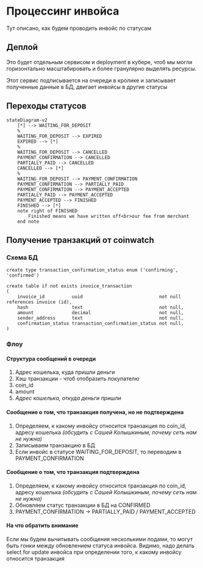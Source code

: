 # Процессинг инвойса

Тут описано, как будем проводить инвойс по статусам

## Деплой

Это будет отдельным сервисом и deployment в кубере, чтоб мы могли горизонтально масштабировать и более гранулярно
выделять ресурсы.

Этот сервис подписывается на очереди в кролике и записывает полученные данные в БД, двигает инвойсы в другие статусы

## Переходы статусов

```mermaid
stateDiagram-v2
    [*] --> WAITING_FOR_DEPOSIT
    %
    WAITING_FOR_DEPOSIT --> EXPIRED
    EXPIRED --> [*]
    %
    WAITING_FOR_DEPOSIT --> CANCELLED
    PAYMENT_CONFIRMATION --> CANCELLED
    PARTIALLY_PAID --> CANCELLED
    CANCELLED --> [*]
    %
    WAITING_FOR_DEPOSIT --> PAYMENT_CONFIRMATION
    PAYMENT_CONFIRMATION --> PARTIALLY_PAID
    PAYMENT_CONFIRMATION --> PAYMENT_ACCEPTED
    PARTIALLY_PAID --> PAYMENT_ACCEPTED
    PAYMENT_ACCEPTED --> FINISHED
    FINISHED --> [*]
    note right of FINISHED
        Finished means we have written off<br>our fee from merchant
    end note

```

## Получение транзакций от coinwatch

### Схема БД

```postgresql
create type transaction_confirmation_status enum ('confirming', 'confirmed')

create table if not exists invoice_transaction
(
    invoice_id          uuid                            not null references invoice (id),
    hash                text                            not null,
    amount              decimal                         not null,
    sender_address      text                            not null,
    confirmation_status transaction_confirmation_status not null,
)
```

### Флоу

#### Структура сообщений в очереди

1. Адрес кошелька, куда пришли деньги
2. Хэш транзакции - чтоб отобразить покупателю
3. coin_id
4. amount
5. _Адрес кошелька, откуда деньги пришли_

#### Сообщение о том, что транзакция получена, но не подтверждена

1. Определяем, к какому инвойсу относится транзакция по coin_id, адресу кошелька _(обсудить с Сашей Колышкиным, почему
   сеть нам не нужна)_
2. Записываем транзакцию в БД
3. Если инвойс в статусе WAITING_FOR_DEPOSIT, то переводим в PAYMENT_CONFIRMATION

#### Сообщение о том, что транзакция подтверждена

1. Определяем, к какому инвойсу относится транзакция по coin_id, адресу кошелька _(обсудить с Сашей Колышкиным, почему
   сеть нам не нужна)_
2. Обновляем статус транзакции в БД на CONFIRMED
3. PAYMENT_CONFIRMATION -> PARTIALLY_PAID / PAYMENT_ACCEPTED

#### На что обратить внимание

Если мы будем вычитывать сообщения несколькими подами, то могут быть гонки между обновлением статуса инвойса. Видимо,
надо делать select for update инвойса при определении того, к какому инвойсу относится транзакция

